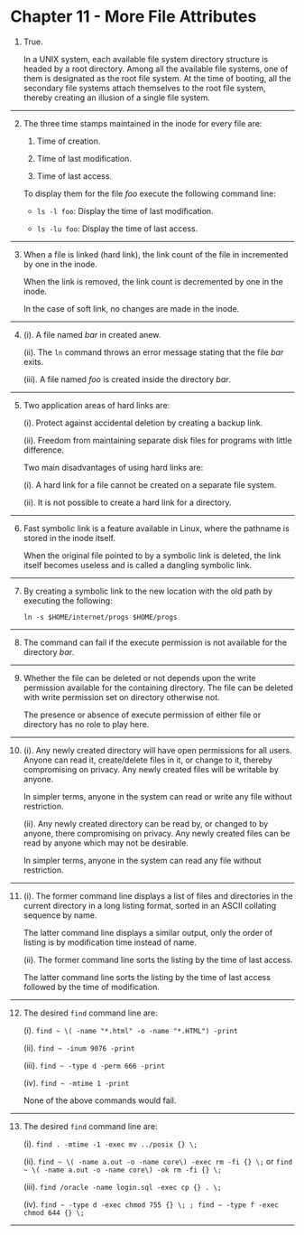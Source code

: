 # Chapter 11 - More File Attributes

01. True.

    In a UNIX system, each available file system directory structure is headed by a root directory. Among all the available file systems, one of them is designated as the root file system. At the time of booting, all the secondary file systems attach themselves to the root file system, thereby creating an illusion of a single file system.

---

02. The three time stamps maintained in the inode for every file are:

    01. Time of creation.

    02. Time of last modification.

    03. Time of last access.

    To display them for the file _foo_ execute the following command line:

    -   `ls -l foo`: Display the time of last modification.

    -   `ls -lu foo`: Display the time of last access.

---

03. When a file is linked (hard link), the link count of the file in incremented by one in the inode.

    When the link is removed, the link count is decremented by one in the inode.

    In the case of soft link, no changes are made in the inode.

---

04. (i). A file named _bar_ in created anew.

    (ii). The `ln` command throws an error message stating that the file _bar_ exits.

    (iii). A file named _foo_ is created inside the directory _bar_.

---

05. Two application areas of hard links are:

    (i). Protect against accidental deletion by creating a backup link.

    (ii). Freedom from maintaining separate disk files for programs with little difference.

    Two main disadvantages of using hard links are:

    (i). A hard link for a file cannot be created on a separate file system.

    (ii). It is not possible to create a hard link for a directory.

---

06. Fast symbolic link is a feature available in Linux, where the pathname is stored in the inode itself.

    When the original file pointed to by a symbolic link is deleted, the link itself becomes useless and is called a dangling symbolic link.

---

07. By creating a symbolic link to the new location with the old path by executing the following:

    `ln -s $HOME/internet/progs $HOME/progs`

---

08. The command can fail if the execute permission is not available for the directory _bar_.

---

09. Whether the file can be deleted or not depends upon the write permission available for the containing directory. The file can be deleted with write permission set on directory otherwise not.

    The presence or absence of execute permission of either file or directory has no role to play here.

---

10. (i). Any newly created directory will have open permissions for all users. Anyone can read it, create/delete files in it, or change to it, thereby compromising on privacy. Any newly created files will be writable by anyone.

    In simpler terms, anyone in the system can read or write any file without restriction.

    (ii). Any newly created directory can be read by, or changed to by anyone, there compromising on privacy. Any newly created files can be read by anyone which may not be desirable.

    In simpler terms, anyone in the system can read any file without restriction.

---

11. (i). The former command line displays a list of files and directories in the current directory in a long listing format, sorted in an ASCII collating sequence by name.

    The latter command line displays a similar output, only the order of listing is by modification time instead of name.

    (ii). The former command line sorts the listing by the time of last access.

    The latter command line sorts the listing by the time of last access followed by the time of modification.

---

12. The desired `find` command line are:

    (i). `find ~ \( -name "*.html" -o -name "*.HTML") -print`

    (ii). `find ~ -inum 9076 -print`

    (iii). `find ~ -type d -perm 666 -print`

    (iv). `find ~ -mtime 1 -print`

    None of the above commands would fail.

---

13. The desired `find` command line are:

    (i). `find . -mtime -1 -exec mv ../posix {} \;`

    (ii). `find ~ \( -name a.out -o -name core\) -exec rm -fi {} \;` or `find ~ \( -name a.out -o -name core\) -ok rm -fi {} \;`

    (iii). `find /oracle -name login.sql -exec cp {} . \;`

    (iv). `find ~ -type d -exec chmod 755 {} \; ; find ~ -type f -exec chmod 644 {} \;`

---
